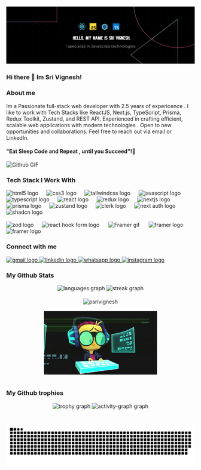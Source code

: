 ![Header](./Github%20profile%20banner.png)
### Hi there 👋 Im Sri Vignesh!

### About me  

 Im a Passionate full-stack web developer with 2.5 years of expericence . I like to work with Tech Stacks like ReactJS, Next.js, TypeScript, Prisma, Redux Toolkit, Zustand, and REST API. Experienced in crafting efficient, 
 scalable web applications with modern technologies . Open to new opportunities and collaborations. Feel free to reach out via email or LinkedIn.

 #### "Eat Sleep Code and Repeat , until you Succeed"!👋

 ![Github GIF](https://github.com/PSriVignesH/PSriVignesH/assets/111482290/90a7ebd7-5cd9-4ef6-83d1-1a9460ae22c7)


### Tech Stack I Work With

<div align="left">
  <img src="https://cdn.jsdelivr.net/gh/devicons/devicon/icons/html5/html5-original.svg" height="36" alt="html5 logo"  />
  <img width="14" />
  <img src="https://cdn.jsdelivr.net/gh/devicons/devicon/icons/css3/css3-original.svg" height="36" alt="css3 logo"  />
  <img width="14" />
  <img src="https://cdn.simpleicons.org/tailwindcss/06B6D4" height="36" alt="tailwindcss logo"  />
  <img width="14" />
  <img src="https://skillicons.dev/icons?i=js" height="36" alt="javascript logo"  />
  <img width="14" />
  <img src="https://skillicons.dev/icons?i=ts" height="36" alt="typescript logo"  />
  <img width="14" />
  <img src="https://cdn.simpleicons.org/react/61DAFB" height="36" alt="react logo"  />
  <img width="14" />
  <img src="https://cdn.simpleicons.org/redux/764ABC" height="36" alt="redux logo"  />
  <img width="14" />
  <img src="https://skillicons.dev/icons?i=nextjs" height="36" alt="nextjs logo"  />
  <img width="14" />
  <img src="https://skillicons.dev/icons?i=prisma" height="36" alt="prisma logo"  />
  <img width="14" />
  <img src="https://github.com/PSriVignesH/personal-portfolio/assets/111482290/5fba82eb-8d3a-420c-8252-b2b3cbd1201b" height="40" alt="zustand logo"  />
  <img width="14" />
  <img src="https://cdn.simpleicons.org/clerk/#6C47FF" height="36" alt="clerk logo"  />
  <img width="14" />
  <img src="https://github.com/PSriVignesH/personal-portfolio/assets/111482290/df851032-3623-4c13-9b16-286ec8c55f8d" height="36" alt="next auth logo"  />
  <img width="14" />
  <img src="https://github.com/PSriVignesH/personal-portfolio/assets/111482290/d6245a48-4f71-4ecc-88fe-9d2d2ef6a5a1" height="36" alt="shadcn logo"  />
  <img width="14" />
  <br/>
  <br/>
  <img src="https://github.com/PSriVignesH/personal-portfolio/assets/111482290/8e771dc4-2078-4105-98f3-3120f7fa1ed5" height="36" alt="zod logo"  />
  <img width="14" />
  <img src="https://github.com/PSriVignesH/personal-portfolio/assets/111482290/6ef68a00-f400-471d-9fe2-5bcfdf3d389e" height="36" alt="react hook form logo"  />
  <img width="16" />
   <img src="https://github.com/PSriVignesH/personal-portfolio/assets/111482290/6ecfc286-2547-47b9-9d00-d54b11533595" height="36" alt="Framer gif"  />
  <img width="16" />
   <img src="https://github.com/PSriVignesH/personal-portfolio/assets/111482290/15725744-f9e5-4c5c-a627-e17002ff84f2" height="36" alt="framer logo"  />
  <img width="16" />
 <img src="https://github.com/PSriVignesH/personal-portfolio/assets/111482290/b8f33806-5a57-4659-82b8-d1090ced8c9a" height="36" alt="framer logo"  />
  <img width="16" />
</div>

### Connect with me 

<div align="left">
  <a href="mailto:srivigneshdev@gmail.com" target="_blank">
    <img src="https://img.shields.io/static/v1?message=Gmail&logo=gmail&label=&color=D14836&logoColor=white&labelColor=&style=for-the-badge" height="35" alt="gmail logo"  />
  </a>
  <a href="https://www.linkedin.com/in/sri-vignesh-p-931671221" target="_blank">
    <img src="https://img.shields.io/static/v1?message=LinkedIn&logo=linkedin&label=&color=0077B5&logoColor=white&labelColor=&style=for-the-badge" height="35" alt="linkedin logo"  />
  </a>
  <a href="https://wa.me/6381043074" target="_blank">
    <img src="https://img.shields.io/static/v1?message=Whatsapp&logo=whatsapp&label=&color=25D366&logoColor=white&labelColor=&style=for-the-badge" height="35" alt="whatsapp logo"  />
  </a>
  <a href="https://www.instagram.com/__srivignesh__" target="_blank">
    <img src="https://img.shields.io/static/v1?message=Instagram&logo=instagram&label=&color=E4405F&logoColor=white&labelColor=&style=for-the-badge" height="35" alt="instagram logo"  />
  </a>
</div>

### My Github Stats

<div align="center" >
  <img src="https://github-readme-stats.vercel.app/api/top-langs?username=PSriVignesH&locale=en&hide_title=false&layout=compact&card_width=320&langs_count=5&theme=dracula&hide_border=false&order=2" height="150" alt="languages graph"  />
  <img src="https://streak-stats.demolab.com?user=PSriVignesH&locale=en&mode=daily&theme=dracula&hide_border=false&border_radius=5&order=3" height="150" alt="streak graph"  /> 
 <br/>
 <br/>
  <img align="center" src="https://github-readme-stats.vercel.app/api?username=psrivignesh&show_icons=true&theme=dracula&locale=en" alt="psrivignesh" />
  <br/>
 <br/>
  <img  align="center" src="./giphy.gif"  height="170" alt="gif"/>
 <br/>
</div>

 <br/>
 
### My Github trophies 

   <div align="center">
  <img src="https://github-profile-trophy.vercel.app?username=PSriVignesH&theme=dracula&column=-1&row=1&margin-w=8&margin-h=8&no-bg=false&no-frame=false&order=4" height="150" alt="trophy graph"  />
  <img src="https://github-readme-activity-graph.vercel.app/graph?username=PSriVignesH&radius=16&theme=react&area=true&order=5" height="300" alt="activity-graph graph"  />
  </div>
  
###
<br clear="both">

<img src="https://raw.githubusercontent.com/PSriVignesH/PSriVignesH/output/snake.svg" alt="Snake animation" />



